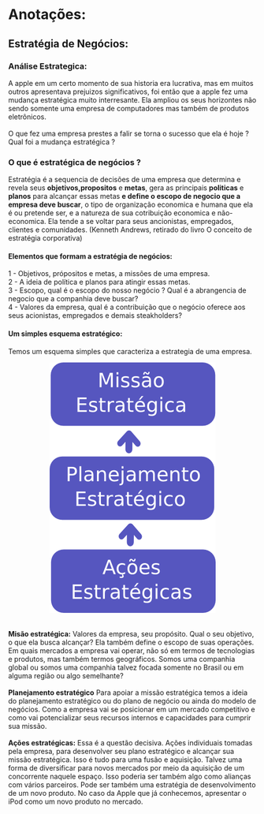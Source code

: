 # Anotações:
## Estratégia de Negócios:
### Análise Estrategica:
A apple em um certo momento de sua historia era lucrativa, mas em muitos outros apresentava prejuizos significativos, foi então que a apple fez uma mudança estratégica muito interresante. Ela ampliou os seus horizontes não sendo somente uma empresa de computadores mas também de produtos eletrônicos.<br><br>
O que fez uma empresa prestes a falir se torna o sucesso que ela é hoje ? Qual foi a mudança estratégica ?
### O que é estratégica de negócios ?
Estratégia é a sequencia de decisões de uma empresa que determina e revela seus <strong>objetivos,propositos</strong> e <strong>metas</strong>, gera as principais <strong>politicas</strong> e <strong>planos</strong> para alcançar essas metas <strong>e define o escopo de negocio que a empresa deve buscar</strong>, o tipo de organização economica e humana que ela é ou pretende ser, e a natureza de sua cotribuição economica e não-economica. Ela tende a se voltar para seus ancionistas, empregados, clientes e comunidades. (Kenneth Andrews, retirado do livro O conceito de estratégia corporativa)
#### Elementos que formam a estratégia de negócios:
1 - Objetivos, própositos  e metas, a missões de uma empresa.<br>
2 - A ideia de política e planos para atingir essas metas.<br>
3 - Escopo, qual é o escopo do nosso negócio ? Qual é a abrangencia de negocio que a companhia deve buscar?<br>
4 - Valores da empresa, qual é a contribuição que o negócio oferece aos seus acionistas, empregados e demais steakholders? 
#### Um simples esquema estratégico:
Temos um esquema simples que caracteriza a estrategia de uma empresa.<br>
<p align="center">
  <img src="esq.png"/>
</p>
<br><strong>Misão estratégica:</strong> Valores da empresa, seu propósito. Qual o seu objetivo, o que ela busca alcançar? Ela também define o escopo de suas operações. Em quais mercados a empresa vai operar, não só em termos de tecnologias e produtos, mas também termos geográficos. Somos uma companhia global ou somos uma 
companhia talvez focada somente no Brasil ou em alguma região ou algo semelhante?
<br><br><strong>Planejamento estratégico</strong> Para apoiar a missão estratégica temos a ideia do planejamento estratégico ou do plano de negócio ou ainda do modelo de negócios. Como a empresa vai se posicionar em um 
mercado competitivo e como vai potencializar seus recursos internos e capacidades para cumprir sua missão. 
<br><br><strong>Ações estratégicas:</strong>  Essa é a questão decisiva. Ações individuais tomadas pela empresa, 
para desenvolver seu plano estratégico e alcançar sua missão estratégica. Isso é tudo para uma fusão e aquisição. Talvez uma forma de diversificar para novos mercados por meio da aquisição de um concorrente naquele espaço. Isso poderia ser também algo como alianças com vários parceiros. Pode ser também uma estratégia de desenvolvimento 
de um novo produto. No caso da Apple que já conhecemos, apresentar o iPod como um novo produto no mercado.

